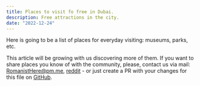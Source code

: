 ```yaml
---
title: Places to visit fo free in Dubai.
description: Free attractions in the city.
date: "2022-12-24"
---
```


Here is going to be a list of places for everyday visiting: museums, parks, etc.

This article will be growing with us discovering more of them. If you want to share places you know of with the community, please, contact us via mail: [RomanistHere@pm.me](mailto:romanisthere@pm.me), [reddit](https://www.reddit.com/r/FDEApp/) - or just create a PR with your changes for this file on [GitHub](https://github.com/RomanistHere/melme/tree/master/src/routes/articles/dubai-free-tips.md).
